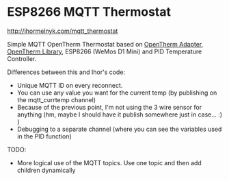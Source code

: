# ESP8266 MQTT Thermostat
http://ihormelnyk.com/mqtt_thermostat

Simple MQTT OpenTherm Thermostat based on [OpenTherm Adapter](http://ihormelnyk.com/opentherm_adapter), [OpenTherm Library](http://ihormelnyk.com/opentherm_library), ESP8266 (WeMos D1 Mini) and PID Temperature Controller.

Differences between this and Ihor's code:

- Unique MQTT ID on every reconnect.
- You can use any value you want for the current temp (by publishing on the mqtt_currtemp  channel)
- Because of the previous point, I'm not using the 3 wire sensor for anything (hm, maybe I should have it publish somewhere just in case... :) )
- Debugging to a separate channel (where you can see the variables used in the PID function)


TODO: 

- More logical use of the MQTT topics. Use one topic and then add children dynamically

